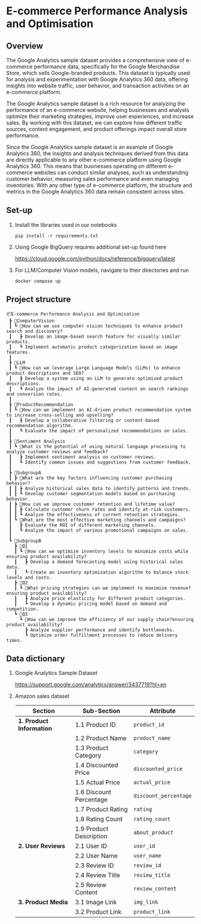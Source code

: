 # E-commerce Performance Analysis and Optimisation

## Overview

The Google Analytics sample dataset provides a comprehensive view of e-commerce performance data, specifically for the Google Merchandise Store, which sells Google-branded products. This dataset is typically used for analysis and experimentation with Google Analytics 360 data, offering insights into website traffic, user behavior, and transaction activities on an e-commerce platform.

The Google Analytics sample dataset is a rich resource for analyzing the performance of an e-commerce website, helping businesses and analysts optimize their marketing strategies, improve user experiences, and increase sales. By working with this dataset, we can explore how different traffic sources, content engagement, and product offerings impact overall store performance.

Since the Google Analytics sample dataset is an example of Google Analytics 360, the insights and analysis techniques derived from this data are directly applicable to any other e-commerce platform using Google Analytics 360. This means that businesses operating on different e-commerce websites can conduct similar analyses, such as understanding customer behavior, measuring sales performance and even managing inventories. With any other type of e-commerce platform, the structure and metrics in the Google Analytics 360 data remain consistent across sites.

## Set-up

1. Install the libraries used in our notebooks

   ```
   pip install -r requirements.txt
   ```

2. Using Google BigQuery requires additional set-up found here

   https://cloud.google.com/python/docs/reference/bigquery/latest

3. For LLM/Computer Vision models, navigate to their directories and run

   ```
   docker compose up
   ```

## Project structure

```
📦E-commerce Performance Analysis and Optimisation
 ┣ 📂ComputerVision
 ┃ ┗ 📜How can we use computer vision techniques to enhance product search and discovery?
 ┃   ┣ Develop an image-based search feature for visually similar products.
 ┃   ┗ Implement automatic product categorization based on image features.
 ┃
 ┣ 📂LLM
 ┃ ┗ 📜How can we leverage Large Language Models (LLMs) to enhance product descriptions and SEO?
 ┃   ┣ Develop a system using an LLM to generate optimized product descriptions.
 ┃   ┗ Analyze the impact of AI-generated content on search rankings and conversion rates.
 ┃
 ┣ 📂ProductRecommendation
 ┃ ┗ 📜How can we implement an AI-driven product recommendation system to increase cross-selling and upselling?
 ┃   ┣ Develop a collaborative filtering or content-based recommendation algorithm.
 ┃   ┗ Evaluate the impact of personalized recommendations on sales.
 ┃
 ┣ 📂Sentiment Analysis
 ┃ ┗ 📜What is the potential of using natural language processing to analyze customer reviews and feedback?
 ┃   ┣ Implement sentiment analysis on customer reviews.
 ┃   ┗ Identify common issues and suggestions from customer feedback.
 ┃
 ┣ 📂SubgroupA
 ┃ ┣ 📜What are the key factors influencing customer purchasing behavior?
 ┃ ┃ ┣ Analyze historical sales data to identify patterns and trends.
 ┃ ┃ ┗ Develop customer segmentation models based on purchasing behavior.
 ┃ ┣ 📜How can we improve customer retention and lifetime value?
 ┃ ┃ ┣ Calculate customer churn rates and identify at-risk customers.
 ┃ ┃ ┗ Analyze the effectiveness of current retention strategies.
 ┃ ┗ 📜What are the most effective marketing channels and campaigns?
 ┃   ┣ Evaluate the ROI of different marketing channels.
 ┃   ┗ Analyze the impact of various promotional campaigns on sales.
 ┃
 ┗ 📂SubgroupB
   ┣ 📂Q1
   ┃ ┗ 📜How can we optimize inventory levels to minimize costs while ensuring product availability?
   ┃   ┣ Develop a demand forecasting model using historical sales data.
   ┃   ┗ Create an inventory optimization algorithm to balance stock levels and costs.
   ┣ 📂Q2
   ┃ ┗ 📜What pricing strategies can we implement to maximize revenue?ensuring product availability?
   ┃   ┣ Analyze price elasticity for different product categories.
   ┃   ┗ Develop a dynamic pricing model based on demand and competition.
   ┗ 📂Q3
     ┗ 📜How can we improve the efficiency of our supply chain?ensuring product availability?
       ┣ Analyze supplier performance and identify bottlenecks.
       ┗ Optimize order fulfillment processes to reduce delivery times.
```

## Data dictionary

1. Google Analytics Sample Dataset

   https://support.google.com/analytics/answer/3437719?hl=en

2. Amazon sales dataset

   | **Section**                | **Sub-Section**         | **Attribute**         |
   | -------------------------- | ----------------------- | --------------------- |
   | **1. Product Information** | 1.1 Product ID          | `product_id`          |
   |                            | 1.2 Product Name        | `product_name`        |
   |                            | 1.3 Product Category    | `category`            |
   |                            | 1.4 Discounted Price    | `discounted_price`    |
   |                            | 1.5 Actual Price        | `actual_price`        |
   |                            | 1.6 Discount Percentage | `discount_percentage` |
   |                            | 1.7 Product Rating      | `rating`              |
   |                            | 1.8 Rating Count        | `rating_count`        |
   |                            | 1.9 Product Description | `about_product`       |
   | **2. User Reviews**        | 2.1 User ID             | `user_id`             |
   |                            | 2.2 User Name           | `user_name`           |
   |                            | 2.3 Review ID           | `review_id`           |
   |                            | 2.4 Review Title        | `review_title`        |
   |                            | 2.5 Review Content      | `review_content`      |
   | **3. Product Media**       | 3.1 Image Link          | `img_link`            |
   |                            | 3.2 Product Link        | `product_link`        |
